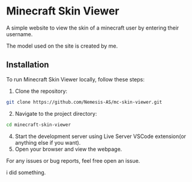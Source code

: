 # Minecraft Skin Viewer

A simple website to view the skin of a minecraft user by entering their username.

The model used on the site is created by me.

## Installation

To run Minecraft Skin Viewer locally, follow these steps:

1. Clone the repository:
```bash
git clone https://github.com/Nemesis-AS/mc-skin-viewer.git
```

2. Navigate to the project directory:
```bash
cd minecraft-skin-viewer
```

4. Start the development server using Live Server VSCode extension(or anything else if you want).
5. Open your browser and view the webpage.

For any issues or bug reports, feel free open an issue.

i did something.
